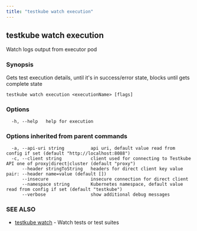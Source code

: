 ```yaml
---
title: "testkube watch execution"
---
```

<head>
  <meta name="docsearch:indexPrefix" content="reference-doc" />
</head>

## testkube watch execution

Watch logs output from executor pod

### Synopsis

Gets test execution details, until it's in success/error state, blocks until gets complete state

```
testkube watch execution <executionName> [flags]
```

### Options

```
  -h, --help   help for execution
```

### Options inherited from parent commands

```
  -a, --api-uri string          api uri, default value read from config if set (default "http://localhost:8088")
  -c, --client string           client used for connecting to Testkube API one of proxy|direct|cluster (default "proxy")
      --header stringToString   headers for direct client key value pair: --header name=value (default [])
      --insecure                insecure connection for direct client
      --namespace string        Kubernetes namespace, default value read from config if set (default "testkube")
      --verbose                 show additional debug messages
```

### SEE ALSO

* [testkube watch](testkube-watch.md)	 - Watch tests or test suites

